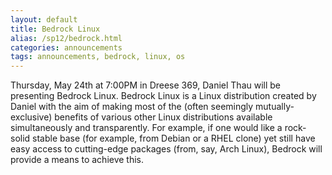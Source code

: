 ```yaml
---
layout: default
title: Bedrock Linux
alias: /sp12/bedrock.html
categories: announcements
tags: announcements, bedrock, linux, os
---
```

Thursday, May 24th at 7:00PM in Dreese 369, Daniel Thau will be presenting Bedrock Linux.  Bedrock Linux is a Linux distribution created by Daniel with the aim of making most of the (often seemingly mutually-exclusive) benefits of various other Linux distributions available simultaneously and transparently.  For example, if one would like a rock-solid stable base (for example, from Debian or a RHEL clone) yet still have easy access to cutting-edge packages (from, say, Arch Linux), Bedrock will provide a means to achieve this.
